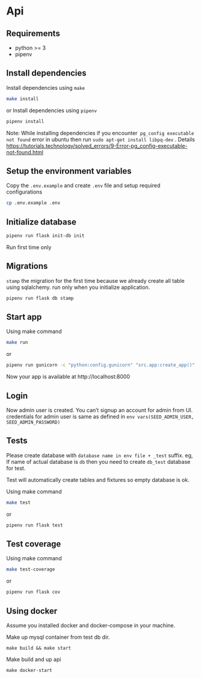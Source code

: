 # Api

## Requirements

* python >= 3
* pipenv

## Install dependencies
 Install dependencies using `make`
```bash
make install
```
or Install dependencies using `pipenv`
```bash
pipenv install
```
Note:  While installing dependencies if you encounter` pg_config executable not found` error in ubuntu then run
`sudo apt-get install libpq-dev` .
Details https://tutorials.technology/solved_errors/9-Error-pg_config-executable-not-found.html

## Setup the environment variables

Copy the `.env.example` and create `.env` file and setup required configurations

```bash
cp .env.example .env
```

## Initialize database
```bash
pipenv run flask init-db init
```
Run first time only


## Migrations
`stamp` the migration for the first time because we already create all table using sqlalchemy.
run only when you initialize application.

```bash
pipenv run flask db stamp
```

## Start app
 Using make command
```bash
make run
```
 or

 ```bash
pipenv run gunicorn -c "python:config.gunicorn" "src.app:create_app()"
```
Now your app is available at http://localhost:8000

## Login

 Now admin user is created. You can’t signup an account for admin from UI.
credentials for admin user is same as defined in `env vars(SEED_ADMIN_USER, SEED_ADMIN_PASSWORD)`

## Tests
Please create database with `database name in env file + _test` suffix. eg, If name of actual database is `db`
then you need to create `db_test` database for test.

Test will automatically create tables and fixtures so empty database is ok.

Using make command
```bash
make test
```
 or

 ```bash
pipenv run flask test
```

## Test coverage
Using make command
```bash
make test-coverage
```
 or

 ```bash
pipenv run flask cov
```

## Using docker
Assume you installed docker and docker-compose in your machine.

Make up mysql container from test db dir.
 ```
make build && make start
```
 Make build and up api
 ```
make docker-start
```
